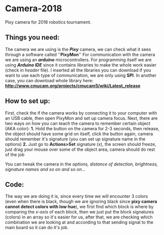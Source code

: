 # Camera-2018
Pixy camera for 2018 robotics tournament.

## Things you need:

The camera we are using is the ***Pixy*** camera, we can check what it sees through a software called ''**PixyMon**''
For communication with the camera we are using an ***arduino*** microcontrollers.
For programming itself we are using ***Arduino IDE*** since it contains libraries to make the whole work easier (check in *header* file).
I inserted all the libraries you can download if you want to use each type of communication, we are only using **SPI**.
In another case, you can download whole library here: **http://www.cmucam.org/projects/cmucam5/wiki/Latest_release**

## How to set up:

First, check the if the camera works by connecting it to your computer with an USB cable, then open PixyMon and set up camera focus.
Next, there are two ways on how you can teach the camera to remember certain object (AKA color):
**1.** Hold the button on the camera for 2-3 seconds, then release, the object should have some grid on itself, click the button again, camera should remember it's signature (you can set up signature name in the options)
 **2.** Just go to **Actions>Set** signature (x), the screen should freeze, just drag your mouse over some of the object area, camera should do rest of the job
 
You can tweak the camera in the *options, distance of detection, brightness, signature names and so on and so on...*

## Code:

The way we are doing it is, since every time we will encounter 3 colors (even when there is black, though we are ignoring black since **pixy camera cannot detect colors with low hue**), we first find which block is where by comparing the *x-axis* of each block, then we just put the block signatures (colors) in an array so it's easier for us, after that, we are checking which combination we are looking at and according to that sending signal to the main board so it can do it's job.

